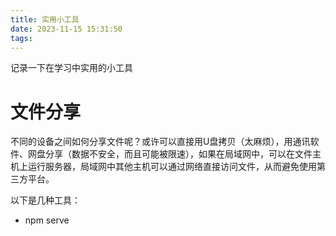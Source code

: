 ```yaml
---
title: 实用小工具
date: 2023-11-15 15:31:50
tags:
---
```


记录一下在学习中实用的小工具



# 文件分享

不同的设备之间如何分享文件呢？或许可以直接用U盘拷贝（太麻烦），用通讯软件、网盘分享（数据不安全，而且可能被限速），如果在局域网中，可以在文件主机上运行服务器，局域网中其他主机可以通过网络直接访问文件，从而避免使用第三方平台。

以下是几种工具：

- npm serve

